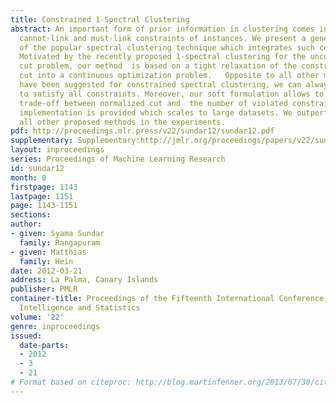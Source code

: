 ```yaml
---
title: Constrained 1-Spectral Clustering
abstract: An important form of prior information in clustering comes in the form of
  cannot-link and must-link constraints of instances. We present a generalization
  of the popular spectral clustering technique which integrates such constraints.
  Motivated by the recently proposed 1-spectral clustering for the unconstrained normalized
  cut problem, our method  is based on a tight relaxation of the constrained normalized
  cut into a continuous optimization problem.   Opposite to all other methods which
  have been suggested for constrained spectral clustering, we can always guarantee
  to satisfy all constraints. Moreover, our soft formulation allows to optimize a
  trade-off between normalized cut and  the number of violated constraints. An efficient
  implementation is provided which scales to large datasets. We outperform consistently
  all other proposed methods in the experiments.
pdf: http://proceedings.mlr.press/v22/sundar12/sundar12.pdf
supplementary: Supplementary:http://jmlr.org/proceedings/papers/v22/sundar12/sundar12Supple.pdf
layout: inproceedings
series: Proceedings of Machine Learning Research
id: sundar12
month: 0
firstpage: 1143
lastpage: 1151
page: 1143-1151
sections: 
author:
- given: Syama Sundar
  family: Rangapuram
- given: Matthias
  family: Hein
date: 2012-03-21
address: La Palma, Canary Islands
publisher: PMLR
container-title: Proceedings of the Fifteenth International Conference on Artificial
  Intelligence and Statistics
volume: '22'
genre: inproceedings
issued:
  date-parts:
  - 2012
  - 3
  - 21
# Format based on citeproc: http://blog.martinfenner.org/2013/07/30/citeproc-yaml-for-bibliographies/
---
```

